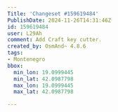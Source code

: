 ```yaml
---
Title: 'Changeset #159619484'
PublishDate: 2024-11-26T14:31:46Z
id: 159619484
user: L29Ah
comment: Add Craft key cutter.
created_by: OsmAnd~ 4.8.6
tags:
- Montenegro
bbox:
  min_lon: 19.0999445
  min_lat: 42.0987798
  max_lon: 19.0999445
  max_lat: 42.0987798

---
```


